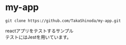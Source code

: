 # my-app
```
git clone https://github.com/TakaShinoda/my-app.git
```

reactアプリをテストするサンプル<br />
テストにはJestを用いています。